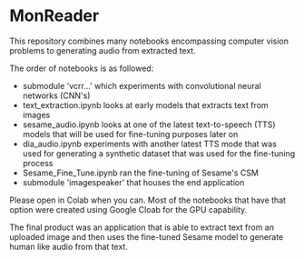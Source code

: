 # MonReader

This repository combines many notebooks encompassing computer vision problems to generating audio from extracted text.

The order of notebooks is as followed:
* submodule 'vcrr...' which experiments with convolutional neural networks (CNN's)
* text_extraction.ipynb looks at early models that extracts text from images
* sesame_audio.ipynb looks at one of the latest text-to-speech (TTS) models that will be used for fine-tuning purposes later on
* dia_audio.ipynb experiments with another latest TTS mode that was used for generating a synthetic dataset that was used for the fine-tuning process
* Sesame_Fine_Tune.ipynb ran the fine-tuning of Sesame's CSM
* submodule 'imagespeaker' that houses the end application

Please open in Colab when you can. Most of the notebooks that have that option were created using Google Cloab for the GPU capability.

The final product was an application that is able to extract text from an uploaded image and then uses the fine-tuned Sesame model to generate human like audio from that text.